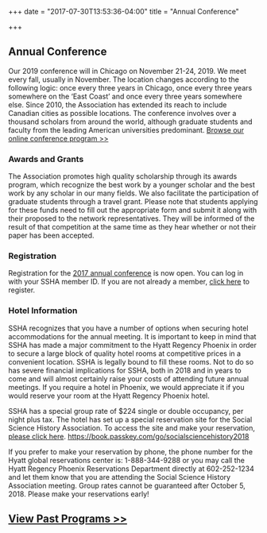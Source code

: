 +++
date = "2017-07-30T13:53:36-04:00"
title = "Annual Conference"

+++

## Annual Conference

Our 2019 conference will in Chicago on November 21-24, 2019. We meet every fall, usually in November. The location changes according to the following logic: once every three years in Chicago, once every three years somewhere on the ‘East Coast’ and once every three years somewhere else. Since 2010, the Association has extended its reach to include Canadian cities as possible locations. The conference involves over a thousand scholars from around the world, although graduate students and faculty from the leading American universities predominant. [Browse our online conference program >>](http://prd.sshaconference.org/people/login)

### Awards and Grants

The Association promotes high quality scholarship through its awards program, which recognize the best work by a younger scholar and the best work by any scholar in our many fields. We also facilitate the participation of graduate students through a travel grant. Please note that students applying for these funds need to fill out the appropriate form and submit it along with their proposed to the network representatives. They will be informed of the result of that competition at the same time as they hear whether or not their paper has been accepted.

### Registration

Registration for the <a href="https://indianauniv.ungerboeck.com/prod/emc00/register.aspx?OrgCode=10&EvtID=8654&AppCode=REG&CC=118052596317" target="_blank">2017 annual conference</a> is now open. You can log in with your SSHA member ID. If you are not already a member, <a href="https://indianauniv-web.ungerboeck.com/mbd/mbd_p23_add_member.aspx?oc=10&cc=SSHA-MEMBER">click here</a> to register.

### Hotel Information

SSHA recognizes that you have a number of options when securing hotel accommodations for the annual meeting. It is important to keep in mind that SSHA has made a major commitment to the Hyatt Regency Phoenix in order to secure a large block of quality hotel rooms at competitive prices in a convenient location. SSHA is legally bound to fill these rooms. Not to do so has severe financial implications for SSHA, both in 2018 and in years to come and will almost certainly raise your costs of attending future annual meetings. If you require a hotel in Phoenix, we would appreciate it if you would reserve your room at the Hyatt Regency Phoenix hotel.

SSHA has a special group rate of $224 single or double occupancy, per night plus tax. The hotel has set up a special reservation site for the Social Science History Association. To access the site and make your reservation, <a href="https://book.passkey.com/go/socialsciencehistory2018" target="_blank">please click here</a>.
https://book.passkey.com/go/socialsciencehistory2018

If you prefer to make your reservation by phone, the phone number for the Hyatt global reservations center is: 1-888-344-9288 or you may call the Hyatt Regency Phoenix Reservations Department directly at 602-252-1234 and let them know that you are attending the Social Science History Association meeting. Group rates cannot be guaranteed after October 5, 2018. Please make your reservations early!

## [View Past Programs >>](/programs/)
